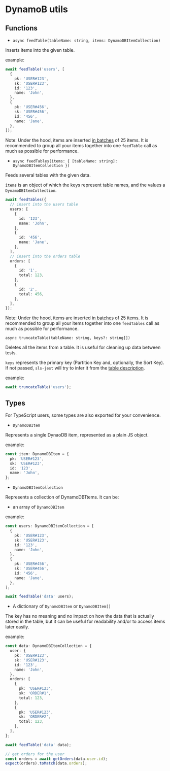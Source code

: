 # DynamoB utils

## Functions

- `async feedTable(tableName: string, items: DynamoDBItemCollection)`

Inserts items into the given table.

example:

```ts
await feedTable('users', [
  {
    pk: 'USER#123',
    sk: 'USER#123',
    id: '123',
    name: 'John',
  },
  {
    pk: 'USER#456',
    sk: 'USER#456',
    id: '456',
    name: 'Jane',
  },
]);
```

Note: Under the hood, items are inserted [in batches](https://docs.aws.amazon.com/amazondynamodb/latest/APIReference/API_BatchWriteItem.html) of 25 items. It is recommended to group all your items together into one `feedTable` call as much as possible for performance.

- `async feedTables(items: { [tableName: string]: DynamoDBItemCollection })`

Feeds several tables with the given data.

`items` is an object of which the keys represent table names, and the values a `DynamoDBItemCollection`.

```ts
await feedTables({
  // insert into the users table
  users: [
    {
      id: '123',
      name: 'John',
    },
    {
      id: '456',
      name: 'Jane',
    },
  ],
  // insert into the orders table
  orders: [
    {
      id: '1',
      total: 123,
    },
    {
      id: '2',
      total: 456,
    },
  ],
});
```

Note: Under the hood, items are inserted [in batches](https://docs.aws.amazon.com/amazondynamodb/latest/APIReference/API_BatchWriteItem.html) of 25 items. It is recommended to group all your items together into one `feedTables` call as much as possible for performance.

`async truncateTable(tableName: string, keys?: string[])`

Deletes all the items from a table. It is useful for cleaning up data between tests.

`keys` represents the primary key (Partition Key and, optionally, the Sort Key). If not passed, `sls-jest` will try to infer it from the [table description](https://docs.aws.amazon.com/amazondynamodb/latest/APIReference/API_DescribeTable.html).

example:

```ts
await truncateTable('users');
```

## Types

For TypeScript users, some types are also exported for your convenience.

- `DynamoDBItem`

Represents a single DynaoDB item, represented as a plain JS object.

example:

```ts
const item: DynamoDBItem = {
  pk: 'USER#123',
  sk: 'USER#123',
  id: '123',
  name: 'John',
};
```

- `DynamoDBItemCollection`

Represents a collection of DynamoDBTtems. It can be:

- an array of `DynamoDBItem`

example:

```ts
const users: DynamoDBItemCollection = [
  {
    pk: 'USER#123',
    sk: 'USER#123',
    id: '123',
    name: 'John',
  },
  {
    pk: 'USER#456',
    sk: 'USER#456',
    id: '456',
    name: 'Jane',
  },
];

await feedTable('data' users);
```

- A dictionary of `DynamoDBItem` or `DynamoDBItem[]`

The key has no meaning and no impact on how the data that is actually stored in the table, but it can be useful for readability and/or to access items later easily.

example:

```ts
const data: DynamoDBItemCollection = {
  user: {
    pk: 'USER#123',
    sk: 'USER#123',
    id: '123',
    name: 'John',
  },
  orders: [
    {
      pk: 'USER#123',
      sk: 'ORDER#1',
      total: 123,
    },
    {
      pk: 'USER#123',
      sk: 'ORDER#2',
      total: 123,
    },
  ],
};

await feedTable('data' data);

// get orders for the user
const orders = await getOrders(data.user.id);
expect(orders).toMatch(data.orders);
```
